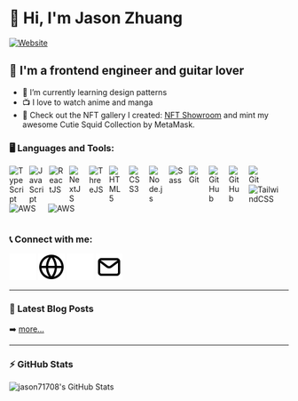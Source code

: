 # 👋 Hi, I'm Jason Zhuang

[![Website](https://img.shields.io/website?label=blog.jasonzhuang.com&style=for-the-badge&url=https%3A%2F%2Fblog.jasonzhuang.com)](https://blog.jasonzhuang.com)

## 🎸 I'm a frontend engineer and guitar lover

- 🌱 I’m currently learning design patterns
- 📺 I love to watch anime and manga
- 🌄 Check out the NFT gallery I created: [NFT Showroom](https://d3idtkbaj4rnb4.cloudfront.net) and mint my awesome Cutie Squid Collection by MetaMask.

### 🖥️ Languages and Tools:

<img align="left" alt="TypeScript" width="26px" src="https://cdn-icons-png.flaticon.com/512/5968/5968381.png" style="padding-right:10px;" />

<img align="left" alt="JavaScript" width="26px" src="https://cdn.jsdelivr.net/gh/devicons/devicon/icons/javascript/javascript-original.svg" style="padding-right:10px;" />

<img align="left" alt="ReactJS" width="26px" src="https://cdn.jsdelivr.net/gh/devicons/devicon/icons/react/react-original.svg" style="padding-right:10px;" />

<img align="left" alt="NextJS" width="26px" src="https://cdn.jsdelivr.net/gh/devicons/devicon/icons/nextjs/nextjs-original.svg" style="padding-right:10px;" />

<img align="left" alt="ThreeJS" width="26px" src="https://cdn.jsdelivr.net/gh/devicons/devicon/icons/threejs/threejs-original-wordmark.svg" style="padding-right:10px;" />

<!-- <img align="left" alt="HTML5" width="26px" src="" style="padding-right:10px;" />
<img align="left" alt="HTML5" width="26px" src="" style="padding-right:10px;" /> -->

<img align="left" alt="HTML5" width="26px" src="https://cdn.jsdelivr.net/gh/devicons/devicon/icons/html5/html5-original.svg" style="padding-right:10px;" />

<img align="left" alt="CSS3" width="26px" src="https://cdn.jsdelivr.net/gh/devicons/devicon/icons/css3/css3-original.svg" style="padding-right:10px;" />

<img align="left" alt="Node.js" width="26px" src="https://cdn.jsdelivr.net/gh/devicons/devicon/icons/nodejs/nodejs-original.svg" style="padding-right:10px;" />

<img align="left" alt="Sass" width="26px" src="https://cdn.jsdelivr.net/gh/devicons/devicon/icons/sass/sass-original.svg" style="padding-right:10px;" />

<img align="left" alt="Git" width="26px" src="https://cdn.jsdelivr.net/gh/devicons/devicon/icons/git/git-original.svg" style="padding-right:10px;" />

[<img align="left" alt="GitHub" width="26px" src="https://user-images.githubusercontent.com/3369400/139447912-e0f43f33-6d9f-45f8-be46-2df5bbc91289.png" style="padding-right:10px;" />](https://github.com/jason71708#gh-dark-mode-only)
[<img align="left" alt="GitHub" width="26px" src="https://user-images.githubusercontent.com/3369400/139448065-39a229ba-4b06-434b-bc67-616e2ed80c8f.png" style="padding-right:10px;" />](https://github.com/jason71708#gh-light-mode-only)

<img align="left" alt="Git" width="26px" src="https://cdn.jsdelivr.net/gh/devicons/devicon/icons/docker/docker-plain-wordmark.svg" style="padding-right:10px;" />

<br />
<br />

<img align="left" alt="TailwindCSS" width="60px" src="https://cdn.jsdelivr.net/gh/devicons/devicon/icons/tailwindcss/tailwindcss-original-wordmark.svg" style="padding-right:10px;" />

[<img align="left" alt="AWS" width="60px" src="https://cdn.jsdelivr.net/gh/devicons/devicon/icons/amazonwebservices/amazonwebservices-plain-wordmark.svg" style="padding-right:10px;" />](#gh-dark-mode-only)
[<img align="left" alt="AWS" width="60px" src="https://cdn.jsdelivr.net/gh/devicons/devicon/icons/amazonwebservices/amazonwebservices-original-wordmark.svg" style="padding-right:10px;" />](#gh-light-mode-only)

<br />
<br />
<br />

### 📞 Connect with me:

[![website](./img/globe-light.svg)](https://blog.jasonzhuang.com#gh-dark-mode-only)
[![website](./img/globe-dark.svg)](https://blog.jasonzhuang.com#gh-light-mode-only)
[![email](./img/email-light.svg)](mailto:jason71708@gmail.com#gh-dark-mode-only)
[![email](./img/email-dark.svg)](mailto:jason71708@gmail.com#gh-light-mode-only)

---

### 📕 Latest Blog Posts

<!-- BLOG-POST-LIST:START -->
<!-- BLOG-POST-LIST:END -->

➡️ [more...](https://blog.jasonzhuang.com)

---

### ⚡ GitHub Stats

<img align="left" alt="jason71708's GitHub Stats" src="https://github-readme-stats.vercel.app/api?username=jason71708&show_icons=true&hide_border=false&title_color=ff652f&icon_color=FFE400&bg_color=09131B&text_color=ffffff&border_color=0c1a25" />

[website]: https://blog.jasonzhuang.com
[email]: mailto:jason71708@gmail.com